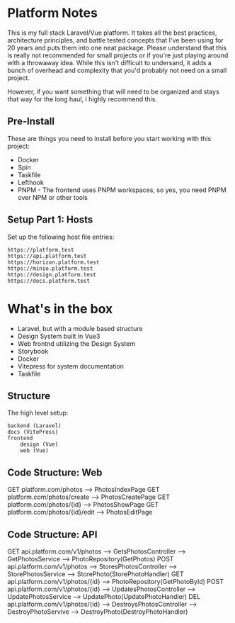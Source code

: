 # Platform Notes

This is my full stack Laravel/Vue platform. It takes all the best practices, architecture principles, and battle tested concepts that I've been using for 20 years  and puts them into one neat package. Please understand that this is really not recommended for small projects or if you're just playing around with a throwaway idea. While this isn't difficult to undersand, it adds a bunch of overhead and complexity that you'd probably not need on a small project. 

However, if you want something that will need to be organized and stays that way for the long haul, I highly recommend this. 

## Pre-Install

These are things you need to install before you start working with this project:

- Docker
- Spin
- Taskfile 
- Lefthook
- PNPM - The frontend uses PNPM workspaces, so yes, you need PNPM over NPM or other tools

## Setup Part 1: Hosts

Set up the following host file entries:

```
https://platform.test
https://api.platform.test
https://horizon.platform.test
https://minio.platform.test
https://design.platform.test
https://docs.platform.test
```

# What's in the box

- Laravel, but with a module based structure
- Design System built in Vue3
- Web frontnd utilizing the Design System
- Storybook
- Docker
- Vitepress for system documentation
- Taskfile

## Structure

The high level setup:

```
backend (Laravel)
docs (VitePress)
frontend
    design (Vue)
    web (Vue)
```

## Code Structure: Web 
GET platform.com/photos             --> PhotosIndexPage
GET platform.com/photos/create      --> PhotosCreatePage
GET platform.com/photos/{id}        --> PhotosShowPage
GET platform.com/photos/{id}/edit   --> PhotosEditPage

## Code Structure: API
GET  api.platform.com/v1/photos         --> GetsPhotosController        --> GetPhotosService        --> PhotoRepository(GetPhotos)
POST api.platform.com/v1/photos         --> StoresPhotosController      --> StorePhotosService      --> StorePhoto(StorePhotoHandler)
GET  api.platform.com/v1/photos/{id}                                                                --> PhotoRepository(GetPhotoById)
POST api.platform.com/v1/photos/{id}    --> UpdatesPhotosController     --> UpdatePhotosService     --> UpdatePhoto(UpdatePhotoHandler)
DEL  api.platform.com/v1/photos/{id}    --> DestroysPhotosController    --> DestroyPhotoServive     --> DestroyPhoto(DestroyPhotoHandler)

